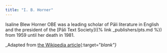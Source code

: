 ```yaml
---
title: "I. B. Horner"
---
```


Isaline Blew Horner OBE was a leading scholar of Pāli literature in English and the president of the [Pāli Text Society]({% link _publishers/pts.md %}) from 1959 until her death in 1981.

_Adapted from [the Wikipedia article](https://en.wikipedia.org/wiki/Isaline_Blew_Horner){:target="_blank"}_
